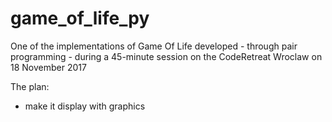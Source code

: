# game_of_life_py
One of the implementations of Game Of Life developed - through pair programming - during a 45-minute session on the CodeRetreat Wroclaw on 18 November 2017

The plan:
- make it display with graphics

